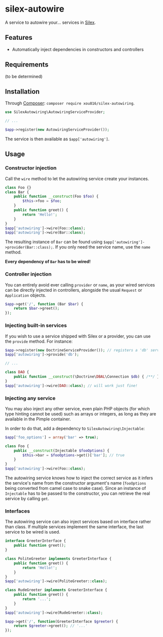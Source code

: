 # silex-autowire

A service to autowire your... services in [Silex](https://silex.sensiolabs.org/).

Features
-------

* Automatically inject dependencies in constructors and controllers

Requirements
------------

 (to be determined)

Installation
------------

Through [Composer](http://getcomposer.org): `composer require xou816/silex-autowiring`.

```php
use SilexAutowiring\AutowiringServiceProvider;

// ...

$app->register(new AutowiringServiceProvider());
```

The service is then available as ```$app['autowiring']```.

Usage
------

### Constructor injection

Call the `wire` method to let the autowiring service create your instances.

```php
class Foo {}
class Bar {
    public function __construct(Foo $foo) {
        $this->foo = $foo;
    }
    public function greet() {
        return 'Hello!';
    }
}
$app['autowiring']->wire(Foo::class);
$app['autowiring']->wire(Bar::class);
```

The resulting instance of `Bar` can be found using `$app['autowiring']->provider(Bar::class);`. If you only need the service name, use the `name` method.

**Every dependency of `Bar` has to be wired!**

### Controller injection

You can entirely avoid ever calling `provider` or `name`, as your wired services can be directly injected in controllers, alongside the usual `Request` or `Application` objects.

```php
$app->get('/', function (Bar $bar) {
    return $bar->greet();
});
```

### Injecting built-in services

If you wish to use a service shipped with Silex or a provider, you can use the `provide` method. For instance:

```php
$app->register(new DoctrineServiceProvider()); // registers a 'db' service
$app['autowiring']->provide('db');

// ...

class DAO {
    public function __construct(\Doctrine\DBAL\Connection $db) { /**/ }
}
$app['autowiring']->wire(DAO::class); // will work just fine!
```

### Injecting any service

You may also inject any other service, even plain PHP objects (for which type hinting cannot be used) such as arrays or integers, as long as they are available in the Pimple container.

In order to do that, add a dependency to `SilexAutowiring\Injectable`:

```php
$app['foo_options'] = array('bar' => true);

class Foo {
    public __construct(Injectable $fooOptions) {
        $this->bar = $fooOptions->get()['bar']; // true
    }
}
$app['autowiring']->wire(Foo::class);
```
The autowiring service knows how to inject the correct service as it infers the service's name from the constructor argument's name (`fooOptions` being converted from camel case to snake case).
Since an instance of `Injectable` has to be passed to the constructor, you can retrieve the real service by calling `get`.

### Interfaces

The autowiring service can also inject services based on interface rather than class. If multiple services implement the same interface, the last service to be wired is used.

```php
interface GreeterInterface {
    public function greet();
}

class PoliteGreeter implements GreeterInterface {
    public function greet() {
        return 'Hello!';
    }
}
$app['autowiring']->wire(PoliteGreeter::class);

class RudeGreeter implements GreeterInterface {
    public function greet() {
        return '...';
    }
}
$app['autowiring']->wire(RudeGreeter::class);

$app->get('/', function(GreeterInterface $greeter) {
    return $greeter->greet(); // '...'
});
```